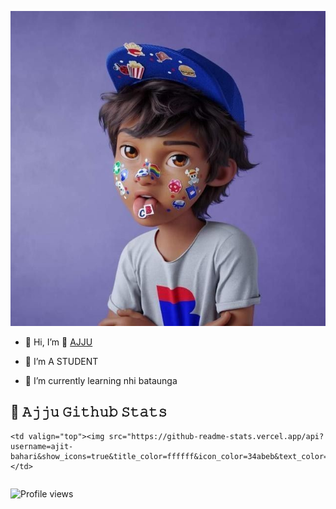 ![Image of Info](https://github.com/ajit-bahari/ajju/blob/main/info.png)


- 👋 Hi, I’m 👋 [AJJU](https://t.me/i_Ajit)

- 👀 I’m A STUDENT

- 🌱 I’m currently learning nhi bataunga

## 🎯 **𝙰𝚓𝚓𝚞 𝙶𝚒𝚝𝚑𝚞𝚋 𝚂𝚝𝚊𝚝𝚜**
<table>
  <tr>
   
    <td valign="top"><img src="https://github-readme-stats.vercel.app/api?username=ajit-bahari&show_icons=true&title_color=ffffff&icon_color=34abeb&text_color=ffffff&bg_color=000000"/></td>
  </tr>
</table>


    
![Profile views](https://komarev.com/ghpvc/?username=Ajit-Bahari&color=blue&style=flat-square&label=Profile+Views)



